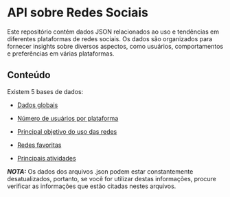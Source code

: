 # API sobre Redes Sociais

Este repositório contém dados JSON relacionados ao uso e tendências em diferentes plataformas de redes sociais. Os dados são organizados para fornecer insights sobre diversos aspectos, como usuários, comportamentos e preferências em várias plataformas.

## Conteúdo

Existem 5 bases de dados:

- [Dados globais](https://raw.githubusercontent.com/IzaacCoding36/api/main/dados-globais.json)

- [Número de usuários por plataforma](https://raw.githubusercontent.com/IzaacCoding36/api/main/numero-usuarios.json)

- [Principal objetivo do uso das redes](https://raw.githubusercontent.com/IzaacCoding36/api/main/razoes-globais.json)

- [Redes favoritas](https://raw.githubusercontent.com/IzaacCoding36/api/main/redes-favoritas.json)

- [Principais atividades](https://raw.githubusercontent.com/IzaacCoding36/api/main/principais-atividades.json)

**_NOTA:_** Os dados dos arquivos .json podem estar constantemente desatualizados, portanto, se você for utilizar destas informações, procure verificar as informações que estão citadas nestes arquivos.